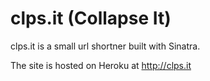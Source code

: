 # clps.it (Collapse It)
clps.it is a small url shortner built with Sinatra.

The site is hosted on Heroku at http://clps.it